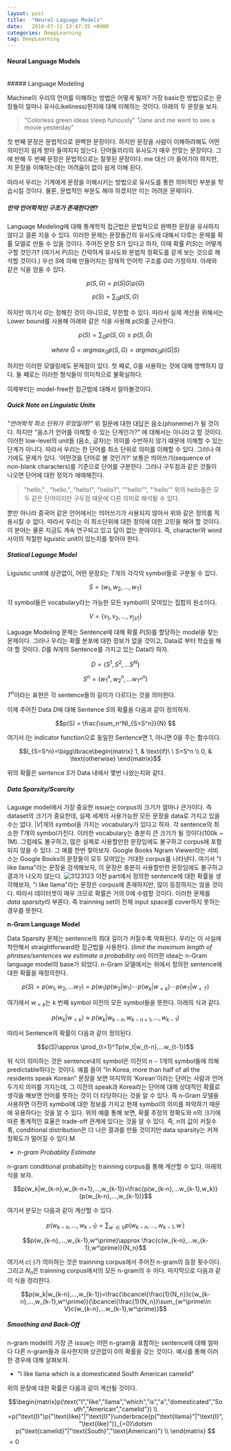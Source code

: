 ```yaml
---
layout: post
title:  "Neural Laguage Models"
date:   2018-07-11 13:47:35 +0900
categories: DeepLearning
tag: DeepLearning
---
```


#### Neural Language Models

<br>
##### Language Modeling

Machine이 우리의 언어를 이해하는 방법은 어떻게 될까?
가장 basic한 방법으로는 문장들이 얼마나 유사(Likeliness)한지에 대해 이해하는 것이다. 아래의 두 문장을 보자.

> "Colorless green ideas sleep furiously"
> "Jane and me went to see a movie yesterday"

첫 번째 문장은 문법적으로 완벽한 문장이다. 하지만 문장을 사람이 이해하려해도 어떤 의미인지 쉽게 받아 들여지지 않는다. 단어들끼리의 유사도가 매우 안맞는 문장이다. 그에 반해 두 번째 문장은 문법적으로는 잘못된 문장이다. me 대신 i가 들어가야 하지만, 저 문장을 이해하는데는 어려움이 없이 쉽게 이해 된다.

따라서 우리는 기계에게 문장을 이해시키는 방법으로 유사도를 통한 의미적인 부분을 학습시킬 것이다. 물론, 문법적인 부분도 해야 하겠지만 이는 어려운 문제이다.


##### 만약 언어학적인 구조가 존재한다면?

Language Modeling에 대해 통계학적 접근법은 문법적으로 완벽한 문장을 유사하지 않다고 결론 지을 수 있다. 이러한 문제는 문장들간의 유사도에 대해서 다루는 문제를 확률 모델로 만들 수 있을 것이다. 주어진 문장 $S$가 있다고 하자, 이때 확률 $P(S)$는 어떻게 구할 것인가?
(여기서 $P(S)$는 간략하게 유사도와 문법적 정확도를 같게 보는 것으로 해석할 것이다.)
 우선 $S$에 의해 만들어지는 잠재적 언어학 구조를 $G$라 가정하자. 아래와 같은 식을 얻을 수 있다.

$$p(S,G) = p(S|G)p(G)$$

$$p(S)=\sum_G p(S, G)$$

하지만 여기서 $G$는 정해진 것이 아니므로, 무한할 수 있다. 따라서 실제 계산을 위해서는 Lower bound를 사용해 아래와 같은 식을 사용해 $p(S)$를 근사한다.

$$p(S)=\sum_G p(S, G) \ge p(S,\hat G)$$

$$where\;\hat G = argmax_G p(S,G) = argmax_G p(G|S)$$

하지만 이러한 모델링에도 문제점이 있다. 첫 째로, $G$를 사용하는 것에 대해 명백하지 않다. 둘 째로는 이러한 형식들이 의미적으로 불확실하다.

이제부터는 model-free한 접근법에 대해서 알아볼것이다.

##### Quick Note on Linguistic Units

 *"언어학적 최소 단위가 무었일까?"*
위 질문에 대한 대답은 음소(phoneme)가 될 것이다. 하지만 "음소가 언어를 이해할 수 있는 단계인가?" 에 대해서는 아니라고 할 것이다.
이러한 low-level의 unit들 (음소, 글자)는 의미를 수반하지 않기 떄문에 이해할 수 있는 단계가 아니다. 따라서 우리는 한 단어를 최소 단위로 의미를 이해할 수 있다. 그러나 여기에도 문제가 있다. '어떤것을 단어로 볼 것인가?' 보통은 띄어쓰기(sequence of non-blank characters)를 기준으로 단어를 구분한다. 그러나 구두점과 같은 것들이 나오면 단어에 대한 정의가 애매해진다.
> "hello," , "hello.", "hello!", "hello?", ""hello"", "'hello'"
> 위의 hello들은 모두 같은 단어이지만 구두점 때문에 다른 의미로 해석될 수 있다.

뿐만 아니라 중국어 같은 언어에서는 띄어쓰기가 사용되지 않아서 위와 같은 정의를 적용시킬 수 없다.
따라서 우리는 이 최소단위에 대한 정의에 대한 고민을 해야 할 것이다. 이 분야는 물론 지금도 계속 연구되고 있고 답이 없는 분야이다. 즉, character와 word 사이의 적절한 liguistic unit이 있는지를 찾아야 한다.

##### Statical Laguage Model

Liguistic unit에 상관없이, 어떤 문장$S$는 $T$개의 각각의 symbol들로 구분될 수 있다.

$$S=(w_1, w_2, ... ,w_T)$$

각 symbol들은 vocabulary라는 가능한 모든 symbol이 모여있는 집합의 원소이다.

$$V= \{v_1, v_2, ... , v_{|V|}\}$$

Laguage Modeling 문제는 Sentence에 대해 확률 $P(S)$를 할당하는 model을 찾는 문제이다.
그러나 우리는 확률 분포에 대한 정보가 없을 것이고, Data로 부터 학습을 해야 할 것이다.
$D$를 $N$개의 Sentence를 가지고 있는 Data라 하자.

$$D=\{S^1, S^2, ... S^N\}$$

$$S^n = (w_1^n, w_2^n, ... w_{T^n}^n)$$

$T^n$이라는 표현은 각 sentence들의 길이가 다르다는 것을 의미한다.

이제 주어진 Data $D$에 대해 Sentence $S$의 확률을 다음과 같이 정의하자.

$$p(S) = \frac{\sum_n^NI_{S=S^n}}{N} $$

여기서 $I$는 indicator function으로 동일한 Sentence면 1, 아니면 0을 주는 함수이다.

$$I_{S=S^n}=\bigg\lbrace\begin{matrix} 1, & \text{if}\ \ S=S^n \\ 0, & \text{otherwise} \end{matrix}$$

위의 확률은 sentence $S$가 Data 내에서 몇번 나왔는지와 같다.

##### Data Sparsity/Scarcity

Laguage model에서 가장 중요한 issue는 corpus의 크기가 얼마나 큰가이다. 즉 dataset의 크기가 중요한데, 실제 세계의 사용가능한 모든 문장을 data로 가지고 있을 수는 없다.
$|V|$개의 symbol을 가지는 vocabulary가 있다고 하자. 각 sentence의 최소한 $T$개의 symbol가진다. 이러한 vocabulary는 충분히 큰 크기가 될 것이다(100k ~ 1M). 그럼에도 불구하고, 많은 실제로 사용할만한 문장임에도 불구하고 corpus에 포함되지 않을 수 있다.
그 예를 한번 찾아보자. Google Books Ngram Viewer라는 서비스는 Google Books의 문장들이 모두 모여있는 거대한 corpus를 나타낸다. 여기서 "I like llama"라는 문장을 검색해보자, 이 문장은 충분히 사용할만한 문장임에도 불구하고 결과가 나오지 않는다.
![3123123](https://i.imgur.com/keV0Uh7.jpg)
이전 part에서 정의한 sentence에 대한 확률을 생각해보자, "i like llama"라는 문장은 corpus에 존재하지만, 많이 등장하지는 않을 것이다. 따라서 데이터셋이 매우 크므로 확률은 거의 0에 수렴할 것이다. 이러한 문제를 *data sparsity*라 부른다.
즉 trainning set이 전체 input space를 cover하지 못하는 경우를 뜻한다.


**n-Gram Language Model**

Data Sparsity 문제는 sentence의 최대 길이가 커질수록 악화된다. 우리는 이 사실에 착안해서 straightforward한 접근법을 사용한다. (*limit the maximum length of phrases/sentences we estimate a probability on*)
이러한 idea는 n-Gram language model의 base가 되었다.
n-Gram 모델에서는 위에서 정의한 sentence에 대한 확률을 재정의한다.

$$p(S)=p(w_1,w_2,...w_T)=p(w_1)p(w_2|w_1)\dotsm p(w_k|w_{<k})\dotsm p(w_T|w_{<T})$$

여기에서 $w_{<k}$는 k 번째 symbol 이전의 모든 symbol들을 뜻한다. 아래의 식과 같다.

$$p(w_k|w_{<k})\approx p(w_k|w_{k-n},w_{k-n+1},...,w_{k-1})$$

따라서 Sentence의 확률이 다음과 같이 정의된다.

$$p(S)\approx \prod_{t=1}^Tp(w_t|w_{t-n},...w_{t-1})$$

위 식이 의미하는 것은 sentence내의 symbol은 이전의 $n-1$개의 symbol들에 의해 predictable하다는 것이다.
예를 들어 "In Korea, more than half of all the residents speak Korean" 문장을 보면 마지막의 'Korean'이라는 단어는 사람과 언어 두가지 의미를 가지는데, 그 이전의 speak과 Korea라는 단어에 대해 상대적인 확률로 생각을 해보면 언어를 뜻하는 것이 더 타당하다는 것을 알 수 있다. 즉 n-Gram 모델을 사용하면 이전의 symbol에 대한 정보를 가지고 현재 symbol의 의미를 파악하기 때문에 유용하다는 것을 알 수 있다.
위의 예를 통해 보면, 확률 추정의 정확도와 $n$의 크기에 따른 통계적인 효율은 trade-off 관계에 있다는 것을 알 수 있다. 즉, $n$의 값이 커질수록, conditional distribution은 더 나은 결과를 만들 것이지만 data sparsity는 커져 정확도가 떨어질 수 있다.M

* *n-gram Probablity Estimate*

n-gram conditional probabilty는 trainning corpus를 통해 계산할 수 있다. 아래의 식을 보자.

$$p(w_k|w_{k-n},w_{k-n+1},...,w_{k-1})=\frac{p(w_{k-n},...w_{k-1},w_k)}{p(w_{k-n},...,w_{k-1})}$$

여기서 분모는 다음과 같이 계산할 수 있다.

$$p(w_{k-n},...,w_{k-1})=\sum_{w^\prime\in V}p(w_{k-n},...,w_{k-1},w^\prime)$$

$$p(w_{k-n},...,w_{k-1},w^\prime)\approx \frac{c(w_{k-n},...w_{k-1},w^\prime)}{N_n}$$

여기서 $c(\cdot)$가 의미하는 것은 trainning corpus에서 주어진 n-gram의 등장 횟수이다. 그리고 $N_n$은 trainning corpus에서의 모든 n-gram의 수 이다.
마지막으로 다음과 같이 식을 정리한다.

$$p(w_k|w_{k-n},...,w_{k-1})=\frac{\bcancel{\frac{1}{N_n}}c(w_{k-n},...,w_{k-1},w^\prime)}{\bcancel{\frac{1}{N_n}}\sum_{w^\prime\in V}c(w_{k-n},...w_{k-1},w^\prime)}$$


##### Smoothing and Back-Off

n-gram model의 가장 큰 issue는 어떤 n-gram을 포함하는 sentence에 대해 얼마다 다른 n-gram들과 유사한지와 상관없이 0의 확률을 갖는 것이다.
예시를 통해 이러한 경우에 대해 살펴보자.
* "I like llama which is a domesticated South American camelid"

위의 문장에 대한 확률은 다음과 같이 계산될 것이다.

$$\begin{matrix}p(\text{"I","like","llama","which","is","a","domesticated","South","American","camelid"})
\\
=p("\text{I}")p("\text{like}"|"\text{I}")\underbrace{p("\text{llama}"|"\text{I}","\text{like}")}_{=0}\dotsm p("\text{camelid}"|"\text{South}","\text{American}")
\\ \end{matrix}
$$
$=0$
